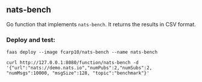 
## nats-bench

Go function that implements `nats-bench`. It returns the results in CSV format. 

### Deploy and test:

```shell
faas deploy --image fcarp10/nats-bench --name nats-bench

curl http://127.0.0.1:8080/function/nats-bench -d '{"url":"nats://demo.nats.io","numPubs":2,"numSubs":2, "numMsgs":10000, "msgSize":128, "topic":"benchmark"}'
```

